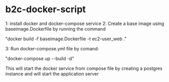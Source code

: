 # b2c-docker-script

1: install docker and docker-compose service
2: Create a base image using baseimage.Dockerfile by running the command

"docker build -f baseimage.Dockerfile -t ec2-user_web ."

3:  Run docker-compose.yml file by comand:

"docker-compose up --build -d"

This will start the docker service from compose file by creating a postgres instance and will start the application server
